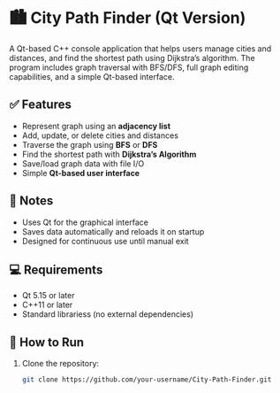 # 🏙️ City Path Finder (Qt Version)

A Qt-based C++ console application that helps users manage cities and distances, and find the shortest path using Dijkstra’s algorithm. The program includes graph traversal with BFS/DFS, full graph editing capabilities, and a simple Qt-based interface.

## ✅ Features
- Represent graph using an **adjacency list**
- Add, update, or delete cities and distances
- Traverse the graph using **BFS** or **DFS**
- Find the shortest path with **Dijkstra’s Algorithm**
- Save/load graph data with file I/O
- Simple **Qt-based user interface**

## 📌 Notes
- Uses Qt for the graphical interface
- Saves data automatically and reloads it on startup
- Designed for continuous use until manual exit

## 💻 Requirements
- Qt 5.15 or later
- C++11 or later
- Standard librariess (no external dependencies)

## 🔄 How to Run
1. Clone the repository:
   ```bash
   git clone https://github.com/your-username/City-Path-Finder.git
